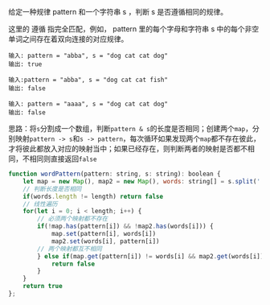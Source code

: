 给定一种规律 pattern 和一个字符串 s ，判断 s 是否遵循相同的规律。

这里的 遵循 指完全匹配，例如， pattern 里的每个字母和字符串 s 中的每个非空单词之间存在着双向连接的对应规律。

```
输入: pattern = "abba", s = "dog cat cat dog"
输出: true

输入:pattern = "abba", s = "dog cat cat fish"
输出: false

输入: pattern = "aaaa", s = "dog cat cat dog"
输出: false
```

思路：将`s`分割成一个数组，判断`pattern & s`的长度是否相同；创建两个`map`，分别映射`pattern -> s`和`s -> pattern`，每次循环如果发现两个`map`都不存在彼此，才将彼此都放入对应的映射当中；如果已经存在，则判断两者的映射是否都不相同，不相同则直接返回`false`

```js
function wordPattern(pattern: string, s: string): boolean {
    let map = new Map(), map2 = new Map(), words: string[] = s.split(' '), length: number = pattern.length
  	// 判断长度是否相同
    if(words.length != length) return false
  	// 线性遍历
    for(let i = 0; i < length; i++) {
      	// 必须两个映射都不存在
        if(!map.has(pattern[i]) && !map2.has(words[i])) {
            map.set(pattern[i], words[i])
            map2.set(words[i], pattern[i])
        // 两个映射都互不相同
        } else if(map.get(pattern[i]) != words[i] && map2.get(words[i]) != pattern[i]) {
            return false
        }
    }
    return true
};
```

